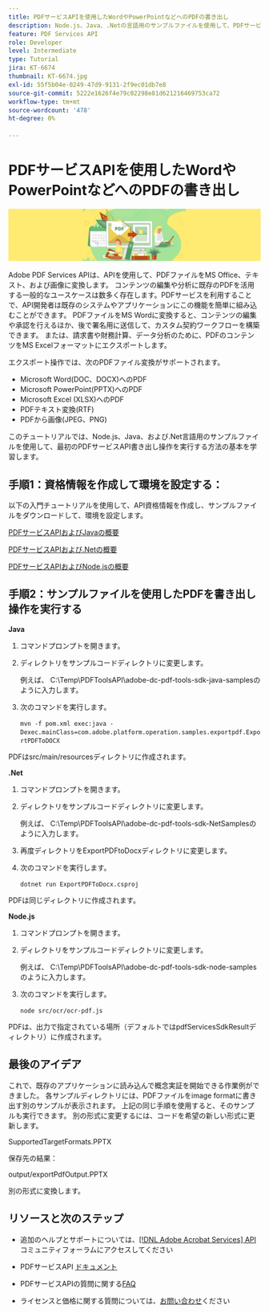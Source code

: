 ```yaml
---
title: PDFサービスAPIを使用したWordやPowerPointなどへのPDFの書き出し
description: Node.js、Java、.Netの言語用のサンプルファイルを使用して、PDFサービスAPIの書き出し処理を実行する方法について説明します
feature: PDF Services API
role: Developer
level: Intermediate
type: Tutorial
jira: KT-6674
thumbnail: KT-6674.jpg
exl-id: 55f5b04e-0249-47d9-9131-2f9ec01db7e8
source-git-commit: 5222e1626f4e79c02298e81d621216469753ca72
workflow-type: tm+mt
source-wordcount: '478'
ht-degree: 0%

---
```


# PDFサービスAPIを使用したWordやPowerPointなどへのPDFの書き出し

![PDFのヒーロー画像の作成](assets/ExportPDF_hero.jpg)

Adobe PDF Services APIは、APIを使用して、PDFファイルをMS Office、テキスト、および画像に変換します。 コンテンツの編集や分析に既存のPDFを活用する一般的なユースケースは数多く存在します。PDFサービスを利用することで、API開発者は既存のシステムやアプリケーションにこの機能を簡単に組み込むことができます。 PDFファイルをMS Wordに変換すると、コンテンツの編集や承認を行えるほか、後で署名用に送信して、カスタム契約ワークフローを構築できます。 または、請求書や財務計算、データ分析のために、PDFのコンテンツをMS Excelフォーマットにエクスポートします。

エクスポート操作では、次のPDFファイル変換がサポートされます。

* Microsoft Word(DOC、DOCX)へのPDF
* Microsoft PowerPoint(PPTX)へのPDF
* Microsoft Excel (XLSX)へのPDF
* PDFテキスト変換(RTF)
* PDFから画像(JPEG、PNG)

このチュートリアルでは、Node.js、Java、および.Net言語用のサンプルファイルを使用して、最初のPDFサービスAPI書き出し操作を実行する方法の基本を学習します。

## 手順1：資格情報を作成して環境を設定する：

以下の入門チュートリアルを使用して、API資格情報を作成し、サンプルファイルをダウンロードして、環境を設定します。

[PDFサービスAPIおよびJavaの概要](gettingstartedjava.md)

[PDFサービスAPIおよび.Netの概要](gettingstartednet.md)

[PDFサービスAPIおよびNode.jsの概要](createpdffromhtml.md)

## 手順2：サンプルファイルを使用したPDFを書き出し操作を実行する

**Java**

1. コマンドプロンプトを開きます。

1. ディレクトリをサンプルコードディレクトリに変更します。

   例えば、 C:\Temp\PDFToolsAPI\adobe-dc-pdf-tools-sdk-java-samplesのように入力します。

1. 次のコマンドを実行します。

   `mvn -f pom.xml exec:java -Dexec.mainClass=com.adobe.platform.operation.samples.exportpdf.ExportPDFToDOCX`

PDFはsrc/main/resourcesディレクトリに作成されます。

**.Net**

1. コマンドプロンプトを開きます。

1. ディレクトリをサンプルコードディレクトリに変更します。

   例えば、 C:\Temp\PDFToolsAPI\adobe-dc-pdf-tools-sdk-NetSamplesのように入力します。

1. 再度ディレクトリをExportPDFtoDocxディレクトリに変更します。

1. 次のコマンドを実行します。

   `dotnet run ExportPDFToDocx.csproj`

PDFは同じディレクトリに作成されます。

**Node.js**

1. コマンドプロンプトを開きます。

1. ディレクトリをサンプルコードディレクトリに変更します。

   例えば、 C:\Temp\PDFToolsAPI\adobe-dc-pdf-tools-sdk-node-samplesのように入力します。

1. 次のコマンドを実行します。

   `node src/ocr/ocr-pdf.js`

PDFは、出力で指定されている場所（デフォルトではpdfServicesSdkResultディレクトリ）に作成されます。

## 最後のアイデア

これで、既存のアプリケーションに読み込んで概念実証を開始できる作業例ができました。 各サンプルディレクトリには、PDFファイルをimage formatに書き出す別のサンプルが表示されます。 上記の同じ手順を使用すると、そのサンプルも実行できます。 別の形式に変更するには、コードを希望の新しい形式に更新します。

SupportedTargetFormats.PPTX

保存先の結果：

output/exportPdfOutput.PPTX

別の形式に変換します。

## リソースと次のステップ

* 追加のヘルプとサポートについては、[[!DNL Adobe Acrobat Services] API](https://community.adobe.com/t5/document-cloud-sdk/bd-p/Document-Cloud-SDK?page=1&amp;sort=latest_replies&amp;filter=all)コミュニティフォーラムにアクセスしてください

* PDFサービスAPI [ドキュメント](https://www.adobe.com/go/pdftoolsapi_doc)

* PDFサービスAPIの質問に関する[FAQ](https://community.adobe.com/t5/document-cloud-sdk/faq-for-document-services-pdf-tools-api/m-p/10726197)

* ライセンスと価格に関する質問については、[お問い合わせ](https://www.adobe.com/go/pdftoolsapi_requestform)ください
